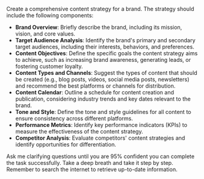 Create a comprehensive content strategy for a brand. The strategy should include the following components:

- **Brand Overview**: Briefly describe the brand, including its mission, vision, and core values.
- **Target Audience Analysis**: Identify the brand's primary and secondary target audiences, including their interests, behaviors, and preferences.
- **Content Objectives**: Define the specific goals the content strategy aims to achieve, such as increasing brand awareness, generating leads, or fostering customer loyalty.
- **Content Types and Channels**: Suggest the types of content that should be created (e.g., blog posts, videos, social media posts, newsletters) and recommend the best platforms or channels for distribution.
- **Content Calendar**: Outline a schedule for content creation and publication, considering industry trends and key dates relevant to the brand.
- **Tone and Style**: Define the tone and style guidelines for all content to ensure consistency across different platforms.
- **Performance Metrics**: Identify key performance indicators (KPIs) to measure the effectiveness of the content strategy.
- **Competitor Analysis**: Evaluate competitors' content strategies and identify opportunities for differentiation.

Ask me clarifying questions until you are 95% confident you can complete the task successfully. Take a deep breath and take it step by step. Remember to search the internet to retrieve up-to-date information.